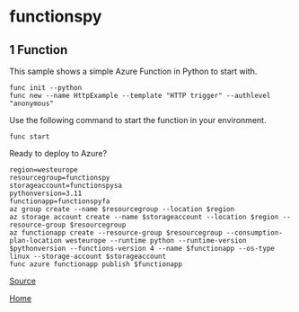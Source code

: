 # functionspy

## 1 Function
This sample shows a simple Azure Function in Python to start with. 

```
func init --python
func new --name HttpExample --template "HTTP trigger" --authlevel "anonymous"
```

Use the following command to start the function in your environment.

```
func start
```

Ready to deploy to Azure?

```
region=westeurope
resourcegroup=functionspy
storageaccount=functionspysa
pythonversion=3.11
functionapp=functionspyfa
az group create --name $resourcegroup --location $region
az storage account create --name $storageaccount --location $region --resource-group $resourcegroup 
az functionapp create --resource-group $resourcegroup --consumption-plan-location westeurope --runtime python --runtime-version $pythonversion --functions-version 4 --name $functionapp --os-type linux --storage-account $storageaccount
func azure functionapp publish $functionapp
```

[Source](https://learn.microsoft.com/azure/azure-functions/create-first-function-cli-python)

[Home](../README.md)